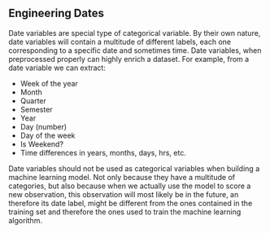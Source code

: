 ## Engineering Dates

Date variables are special type of categorical variable. By their own nature, date variables will contain a multitude of different labels, each one corresponding to a specific date and sometimes time. Date variables, when preprocessed properly can highly enrich a dataset. For example, from a date variable we can extract:

- Week of the year
- Month
- Quarter
- Semester
- Year
- Day (number)
- Day of the week
- Is Weekend?
- Time differences in years, months, days, hrs, etc.

Date variables should not be used as categorical variables when building a machine learning model. Not only because they have a multitude of categories, but also because when we actually use the model to score a new observation, this observation will most likely be in the future, an therefore its date label, might be different from the ones contained in the training set and therefore the ones used to train the machine learning algorithm.
